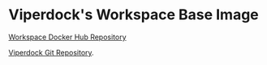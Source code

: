 # Viperdock's Workspace Base Image

[Workspace Docker Hub Repository](https://hub.docker.com/r/viperportside/workspace/)

[Viperdock Git Repository](https://viper-lab.com/viper/docker).
